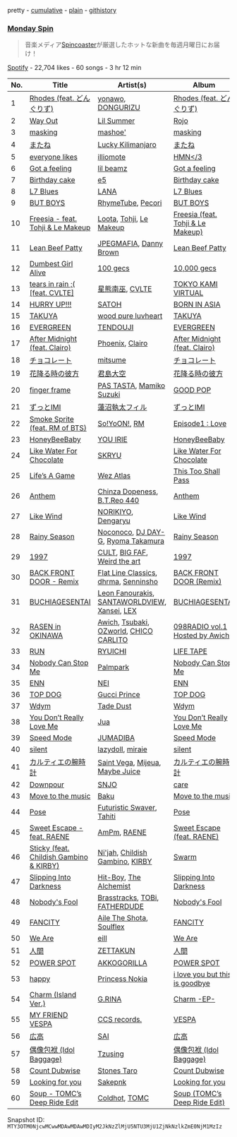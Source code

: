 pretty - [cumulative](/playlists/cumulative/37i9dQZF1DX1L8JuK0yhgO.md) - [plain](/playlists/plain/37i9dQZF1DX1L8JuK0yhgO) - [githistory](https://github.githistory.xyz/mackorone/spotify-playlist-archive/blob/main/playlists/plain/37i9dQZF1DX1L8JuK0yhgO)

### [Monday Spin](https://open.spotify.com/playlist/37i9dQZF1DX1L8JuK0yhgO)

> 音楽メディア<a href="http://spincoaster.com/">Spincoaster</a>が厳選したホットな新曲を毎週月曜日にお届け！

[Spotify](https://open.spotify.com/user/spotify) - 22,704 likes - 60 songs - 3 hr 12 min

| No. | Title | Artist(s) | Album | Length |
|---|---|---|---|---|
| 1 | [Rhodes \(feat\. どんぐりず\)](https://open.spotify.com/track/63Gfp7Dqn34QRJcWYTb1DW) | [yonawo](https://open.spotify.com/artist/61VsO6rn8khCQDSRp8tTeZ), [DONGURIZU](https://open.spotify.com/artist/1K4Acb9dvEU10jF5pGfJ3v) | [Rhodes \(feat\. どんぐりず\)](https://open.spotify.com/album/4JQ5eX7BKyVMgjeqGTEOK5) | 4:37 |
| 2 | [Way Out](https://open.spotify.com/track/3skjdXkwKRGOnIZg95PRSn) | [Lil Summer](https://open.spotify.com/artist/2ZcEafNbbvNXalNGKnHRCX) | [Rojo](https://open.spotify.com/album/73H63suVDZJOerme5g7CcK) | 3:00 |
| 3 | [masking](https://open.spotify.com/track/1CpunIHopBh0RH55atAKHw) | [mashoe'](https://open.spotify.com/artist/5MPZJyDVTTKSdkli4U4k6Z) | [masking](https://open.spotify.com/album/7AyrVFnTPVfZK2rm2l5qJ1) | 3:38 |
| 4 | [またね](https://open.spotify.com/track/3b9eglykqfxtTaSpSidP9u) | [Lucky Kilimanjaro](https://open.spotify.com/artist/2V8UZPMR1EbkXhzvEGBTrV) | [またね](https://open.spotify.com/album/4ZAqpzyaWQ5nJG9YgSDVsv) | 3:36 |
| 5 | [everyone likes](https://open.spotify.com/track/6iNg9CQ1O2PGfjBRsgFu9s) | [illiomote](https://open.spotify.com/artist/3WT4BJFKhoWN3Mc8TDcH7v) | [HMN</3](https://open.spotify.com/album/6PIB7gC1CweteFuVFjbpro) | 3:06 |
| 6 | [Got a feeling](https://open.spotify.com/track/7k1bkmX9hssPRcnIrcX1EL) | [lil beamz](https://open.spotify.com/artist/27qH1eK6ad7wahZNBEqonL) | [Got a feeling](https://open.spotify.com/album/1RpRSZ6Qns71q9PwrKYCmr) | 2:57 |
| 7 | [Birthday cake](https://open.spotify.com/track/6PtoEYfD0CoX25YXFfOpVV) | [e5](https://open.spotify.com/artist/5UOj6C1InE5WTmBXNuemt4) | [Birthday cake](https://open.spotify.com/album/2Ic4CpxVql5ZW00ZRHWbcg) | 1:52 |
| 8 | [L7 Blues](https://open.spotify.com/track/3jlz3hv1rjQZSrrAtoRlXR) | [LANA](https://open.spotify.com/artist/4dEHIhldHT2U8CMQ6nNgDT) | [L7 Blues](https://open.spotify.com/album/4hACNva5MygOCnqS3xaTvg) | 2:21 |
| 9 | [BUT BOYS](https://open.spotify.com/track/39BhUea2WDrzACR9U8KCn6) | [RhymeTube](https://open.spotify.com/artist/31iJDnqpS43YIG18nTFx14), [Pecori](https://open.spotify.com/artist/1seX236woEXAlmlfqDLi3t) | [BUT BOYS](https://open.spotify.com/album/4WF6dYReJn6Z3qYH3lQKXq) | 2:18 |
| 10 | [Freesia \- feat\. Tohji & Le Makeup](https://open.spotify.com/track/6nf4C4eFB2IGzVyKQNA5ya) | [Loota](https://open.spotify.com/artist/2i98we4ZId0tp9xtg2Vte7), [Tohji](https://open.spotify.com/artist/7j7kL8K4GE1z5Cdxl7ucBF), [Le Makeup](https://open.spotify.com/artist/1O2fAwwd1gk69mlTmrxVOc) | [Freesia \(feat\. Tohji & Le Makeup\)](https://open.spotify.com/album/7EAtNlXzPff6tgocVAbRCO) | 3:01 |
| 11 | [Lean Beef Patty](https://open.spotify.com/track/1qbADMsKCFmu08MhWPTZpb) | [JPEGMAFIA](https://open.spotify.com/artist/6yJ6QQ3Y5l0s0tn7b0arrO), [Danny Brown](https://open.spotify.com/artist/7aA592KWirLsnfb5ulGWvU) | [Lean Beef Patty](https://open.spotify.com/album/5ee7NlaQZi5TYOXRghp04b) | 1:47 |
| 12 | [Dumbest Girl Alive](https://open.spotify.com/track/0qMZXgcLfkl5RI3q50KHMH) | [100 gecs](https://open.spotify.com/artist/6PfSUFtkMVoDkx4MQkzOi3) | [10,000 gecs](https://open.spotify.com/album/2XS5McKf3zdJWpcZ4OkZPZ) | 2:17 |
| 13 | [tears in rain ;\( \[feat\. CVLTE\]](https://open.spotify.com/track/7s5xrk9KfjGPn0eHG18cPf) | [星熊南巫](https://open.spotify.com/artist/4QHRf4j0MXjcghBBXhKE2U), [CVLTE](https://open.spotify.com/artist/3IVZ4DbJgnhOtXQruNdomA) | [TOKYO KAMI VIRTUAL](https://open.spotify.com/album/3bccB9Yv5J5AQ2DsOabHxc) | 3:48 |
| 14 | [HURRY UP!!!](https://open.spotify.com/track/6aO0KMUSHdlz5wnq7qgXlW) | [SATOH](https://open.spotify.com/artist/5JHlNfEowjO3TBglD42vAi) | [BORN IN ASIA](https://open.spotify.com/album/65GDZ705N3kG0ZFSosu8W1) | 2:06 |
| 15 | [TAKUYA](https://open.spotify.com/track/2DicXrS3S9kj7sUEk2TIsM) | [wood pure luvheart](https://open.spotify.com/artist/30RL8eEQZ4jNfEkuBsElvx) | [TAKUYA](https://open.spotify.com/album/4357InTHPx1g0oWAGBFAcm) | 2:52 |
| 16 | [EVERGREEN](https://open.spotify.com/track/61aCEeinXGhvUkDthsjlfS) | [TENDOUJI](https://open.spotify.com/artist/7kOS7xo3ryc1MmhfP0fNnX) | [EVERGREEN](https://open.spotify.com/album/3SkwWttZbYEwAZDMICGUwt) | 3:01 |
| 17 | [After Midnight \(feat\. Clairo\)](https://open.spotify.com/track/0KIpuVYhKUUUpjo6H5NvBY) | [Phoenix](https://open.spotify.com/artist/1xU878Z1QtBldR7ru9owdU), [Clairo](https://open.spotify.com/artist/3l0CmX0FuQjFxr8SK7Vqag) | [After Midnight \(feat\. Clairo\)](https://open.spotify.com/album/6xsvkBbeMsrk6HPDBsJEwS) | 3:08 |
| 18 | [チョコレート](https://open.spotify.com/track/1FhcDHsPF10O1Padlv0nMl) | [mitsume](https://open.spotify.com/artist/59tUUyuaTFMty5kJE9Ojrq) | [チョコレート](https://open.spotify.com/album/62Dw3XXgYGO6s8HEbCnUar) | 3:45 |
| 19 | [花降る時の彼方](https://open.spotify.com/track/3B5gmn2BdUzNFzzw2aAoPs) | [君島大空](https://open.spotify.com/artist/5rjahCZtY8h4y2EHCnpgtQ) | [花降る時の彼方](https://open.spotify.com/album/7amC6JkIzmrsCfFec2w6gx) | 6:04 |
| 20 | [finger frame](https://open.spotify.com/track/7BFBUH26QGsnYXTaK4OjBr) | [PAS TASTA](https://open.spotify.com/artist/38XISC5BMSTkAuKwniV2AS), [Mamiko Suzuki](https://open.spotify.com/artist/21bkNzNX7do9qb8SM9wFQF) | [GOOD POP](https://open.spotify.com/album/0UZTyHGT18tMmP9fILvWpe) | 2:55 |
| 21 | [ずっとIMI](https://open.spotify.com/track/0R98847JNfUWNTNaeYCwTU) | [蓮沼執太フィル](https://open.spotify.com/artist/3l4KxDy6jXb9KjUhShbRR5) | [ずっとIMI](https://open.spotify.com/album/7wPGSbDiZtj7fPrOsgUPSx) | 2:58 |
| 22 | [Smoke Sprite \(feat\. RM of BTS\)](https://open.spotify.com/track/5YSkDxmHvzSDWTu4MaEtfa) | [So!YoON!](https://open.spotify.com/artist/7H5EC2qaylGun66YeRrVHg), [RM](https://open.spotify.com/artist/2auC28zjQyVTsiZKNgPRGs) | [Episode1 : Love](https://open.spotify.com/album/7yoMXU6kgxjIsowenBxzwD) | 4:02 |
| 23 | [HoneyBeeBaby](https://open.spotify.com/track/2sm8qQCaGN7QRKRhrNRGPc) | [YOU IRIE](https://open.spotify.com/artist/5E9UHQpY8cvh5wAqURO3lA) | [HoneyBeeBaby](https://open.spotify.com/album/4ErcvEEbwN2Wk8Cia8ksug) | 3:37 |
| 24 | [Like Water For Chocolate](https://open.spotify.com/track/2QOsyRHH3YrMJN91Qdu6kB) | [SKRYU](https://open.spotify.com/artist/3YI0IfapXX8M8W3zwzmcbM) | [Like Water For Chocolate](https://open.spotify.com/album/4CHUXgVPe4gsLChWZarCAl) | 2:44 |
| 25 | [Life’s A Game](https://open.spotify.com/track/5PHqslBNMYjZGjAa2VEAP6) | [Wez Atlas](https://open.spotify.com/artist/6fDdl8sluLiRg4fbrqMoeQ) | [This Too Shall Pass](https://open.spotify.com/album/22VtQWVPaMtZXlwKc82rxz) | 2:34 |
| 26 | [Anthem](https://open.spotify.com/track/6obGdxytPyQqV1mlm9tfZm) | [Chinza Dopeness](https://open.spotify.com/artist/1d7fxClYCMPbVkpvIFI9ho), [B.T.Reo 440](https://open.spotify.com/artist/2qjaD0RrOu050uQd9RUr3K) | [Anthem](https://open.spotify.com/album/59NHtYJ8nSlCK8U8Lqsgoo) | 4:26 |
| 27 | [Like Wind](https://open.spotify.com/track/2LWoPE4pouJ1KtXaaohPva) | [NORIKIYO](https://open.spotify.com/artist/4mNrY8D5uTNbiCBtnh3YmL), [Dengaryu](https://open.spotify.com/artist/77UuWIk4w0o7rsn3q1Peru) | [Like Wind](https://open.spotify.com/album/6B8wWqYwakdpOyFulODdJ3) | 3:20 |
| 28 | [Rainy Season](https://open.spotify.com/track/64QOz8EShomLk63SoI21Sm) | [Noconoco](https://open.spotify.com/artist/7mqeh0ppveN8XEZLXo8PkS), [DJ DAY\-G](https://open.spotify.com/artist/5liGboyobrFg8B7lfznvHK), [Ryoma Takamura](https://open.spotify.com/artist/4DQarWq5qDQV42Kz4dnedK) | [Rainy Season](https://open.spotify.com/album/2iSyxpFXSbwG8dE5BGpwnp) | 2:12 |
| 29 | [1997](https://open.spotify.com/track/7hWyooMttOSlwKeEx1wzxh) | [CULT](https://open.spotify.com/artist/6GRazeKcaap3mWGhxiuerN), [BIG FAF](https://open.spotify.com/artist/0zFJWYlu5kGl6TOeJnu52I), [Weird the art](https://open.spotify.com/artist/2LzqZwMdbkKxrY7v2vznyP) | [1997](https://open.spotify.com/album/2Oee0cne91CnSDtOP1TzQu) | 3:01 |
| 30 | [BACK FRONT DOOR \- Remix](https://open.spotify.com/track/07A91L6X9HJiOx4cDFmE37) | [Flat Line Classics](https://open.spotify.com/artist/1KHsC5YEyWGgskwjU4tVHa), [dhrma](https://open.spotify.com/artist/2DsWJfwK0x1QQqCRuCvlb4), [Senninsho](https://open.spotify.com/artist/36KtDuRQm38x36q30tnqOD) | [BACK FRONT DOOR \(Remix\)](https://open.spotify.com/album/7gNjC6vNMqZPJCdRG7iNzo) | 2:42 |
| 31 | [BUCHIAGESENTAI](https://open.spotify.com/track/2MqHcXXKfxjqouDsMQOVhM) | [Leon Fanourakis](https://open.spotify.com/artist/7yfnGPsbG9usGg1F5DWK3N), [SANTAWORLDVIEW](https://open.spotify.com/artist/1Vf1H37mPCwbwQXf4NI14R), [Xansei](https://open.spotify.com/artist/0jHoReQVZQrgyI6E4ZIbOz), [LEX](https://open.spotify.com/artist/2KpK4apOMD6evPHoPggSVF) | [BUCHIAGESENTAI](https://open.spotify.com/album/4Dwc5nAzAwY7PgrXjEXzTZ) | 4:01 |
| 32 | [RASEN in OKINAWA](https://open.spotify.com/track/6JDDIx1vSs5GvMZXsy2aR2) | [Awich](https://open.spotify.com/artist/0FnDCrmcQT8qz5TEsZIYw5), [Tsubaki](https://open.spotify.com/artist/1kTgsTapNxgD7vcgcBoxMx), [OZworld](https://open.spotify.com/artist/34tJ8UnaAbWcrug3Nym7ZO), [CHICO CARLITO](https://open.spotify.com/artist/074tUrKhXVuH4s5Mfg0zWz) | [098RADIO vol.1 Hosted by Awich](https://open.spotify.com/album/6jQI4R1D8sk5YXQnSju44y) | 4:49 |
| 33 | [RUN](https://open.spotify.com/track/3BXSo9pDUsnK6QWtDYePnz) | [RYUICHI](https://open.spotify.com/artist/24y6vKavCk7SmhfeSmwSUF) | [LIFE TAPE](https://open.spotify.com/album/0q9HngJvEG0x3KDzMuChO7) | 2:24 |
| 34 | [Nobody Can Stop Me](https://open.spotify.com/track/5ygWNxkeYOVO6SOF6oeSvf) | [Palmpark](https://open.spotify.com/artist/0sVBPyhbZcrNVZoMZW5TUM) | [Nobody Can Stop Me](https://open.spotify.com/album/3icAAhg7usB2MKNCwt5MLZ) | 3:06 |
| 35 | [ENN](https://open.spotify.com/track/3h3LFSBsnYbPJPQVFa4WS3) | [NEI](https://open.spotify.com/artist/1TxxPD6FTYXeDfzdGDG5my) | [ENN](https://open.spotify.com/album/3OBbnrgbfwk6R4YmkbP5Gx) | 2:56 |
| 36 | [TOP DOG](https://open.spotify.com/track/3md8tXcauv6uDyQuVmo8EB) | [Gucci Prince](https://open.spotify.com/artist/56qzFnjHk3QzSNhVozCTrI) | [TOP DOG](https://open.spotify.com/album/4fdSfAIBYGF8I76tmrizQx) | 2:42 |
| 37 | [Wdym](https://open.spotify.com/track/1i76QCkCkR5mC6Bp4wtcJC) | [Tade Dust](https://open.spotify.com/artist/5IECecf5uGto7A00WNAkD9) | [Wdym](https://open.spotify.com/album/4KNriFZ1eqXt0FWa1znzSz) | 2:09 |
| 38 | [You Don’t Really Love Me](https://open.spotify.com/track/2Cgv80vegvY0Fm2pLpYEWD) | [Jua](https://open.spotify.com/artist/4DC1obPJLR8W43ruJxQ0Rk) | [You Don’t Really Love Me](https://open.spotify.com/album/1446u1DPOCQ4a3yTxz14mP) | 1:27 |
| 39 | [Speed Mode](https://open.spotify.com/track/4CUbNnfq6cX4BgTAtuF6ic) | [JUMADIBA](https://open.spotify.com/artist/1a6hwHX0XKVKDpicEmwzCj) | [Speed Mode](https://open.spotify.com/album/3D62rSKmoLmVuPMJR0JnUQ) | 2:21 |
| 40 | [silent](https://open.spotify.com/track/7BNDnQGxfYUaWffYbY8mTn) | [lazydoll](https://open.spotify.com/artist/7D7a6cnpitkgKgz4bJDYy6), [miraie](https://open.spotify.com/artist/3U2oWd07HPgl60o8RBMG4P) | [silent](https://open.spotify.com/album/0y1nQ3UMjwv0vLSqjBBnEj) | 2:53 |
| 41 | [カルティエの腕時計](https://open.spotify.com/track/2xUsfblcSFya0bvdJo2gJC) | [Saint Vega](https://open.spotify.com/artist/2q9fTUnXONSgnAW3boqrNc), [Mijeua](https://open.spotify.com/artist/2WRw1ximJcspUBwaapmFhF), [Maybe Juice](https://open.spotify.com/artist/7mFnf9aQsfLRNlWWxE4Z9I) | [カルティエの腕時計](https://open.spotify.com/album/4Q5C1KTqtjtXtFB7oN54MQ) | 3:08 |
| 42 | [Downpour](https://open.spotify.com/track/1q7ffqGjMSOSxlyYy8nFSQ) | [SNJO](https://open.spotify.com/artist/7jHCgiF89ufTiBynoOzAxN) | [care](https://open.spotify.com/album/4ZVGLG9R07hNdn08vWT2dt) | 2:33 |
| 43 | [Move to the music](https://open.spotify.com/track/5ODTEkN3uzIuER5M3vjlAj) | [Baku](https://open.spotify.com/artist/5m3CibdsoEKP2HxjyRBuGZ) | [Move to the music](https://open.spotify.com/album/5Or07EWcCLGWGIHUD8hrfl) | 1:10 |
| 44 | [Pose](https://open.spotify.com/track/6eH1g28JkMSKfzZ8OABE3S) | [Futuristic Swaver](https://open.spotify.com/artist/1IoxcWz8vPDGOJBQNCGEvF), [Tahiti](https://open.spotify.com/artist/1Y02Ts0nV3DTziLQZYVX4V) | [Pose](https://open.spotify.com/album/4zHukjhwplWjNj4u1mXx1K) | 2:56 |
| 45 | [Sweet Escape \- feat\. RAENE](https://open.spotify.com/track/6O4hhUbrwqobHXPNb0xmJK) | [AmPm](https://open.spotify.com/artist/5Xcbv83o11Ez2XPHa1n8Pf), [RAENE](https://open.spotify.com/artist/6fTa2ugChlaoRIF6jvrZdV) | [Sweet Escape \(feat\. RAENE\)](https://open.spotify.com/album/3qhwaCo1QY2898oye3nAtj) | 3:25 |
| 46 | [Sticky \(feat\. Childish Gambino & KIRBY\)](https://open.spotify.com/track/14adSLAL6WgvwH5snRF3gs) | [Ni'jah](https://open.spotify.com/artist/0RkeQU983gcehOYs7632vR), [Childish Gambino](https://open.spotify.com/artist/73sIBHcqh3Z3NyqHKZ7FOL), [KIRBY](https://open.spotify.com/artist/5lcDGoJUr5WY5bCFAfYbCU) | [Swarm](https://open.spotify.com/album/7AXxq1n3X7JZbbEnGCfLAX) | 2:51 |
| 47 | [Slipping Into Darkness](https://open.spotify.com/track/7oTTYjFN9TksJwsj55r2hb) | [Hit\-Boy](https://open.spotify.com/artist/6q3p11nP1p80Ey6LrOOSed), [The Alchemist](https://open.spotify.com/artist/0eVyjRhzZKke2KFYTcDkeu) | [Slipping Into Darkness](https://open.spotify.com/album/05HfppEroQ2s6h4CkBbr6N) | 4:16 |
| 48 | [Nobody's Fool](https://open.spotify.com/track/6folHlbbLuRgOtNj6fS5OS) | [Brasstracks](https://open.spotify.com/artist/5sKvgmG84C0bIMWeS2SRPr), [TOBi](https://open.spotify.com/artist/0P54cVemq1DCHUfUMlWAoN), [FATHERDUDE](https://open.spotify.com/artist/2B50tPmaH4o50MqFC7j98Z) | [Nobody's Fool](https://open.spotify.com/album/3o6zpnwxSC8PeIQkdP5V1w) | 3:16 |
| 49 | [FANCITY](https://open.spotify.com/track/7cOKzEqICjz5E0DtjXpU0K) | [Aile The Shota](https://open.spotify.com/artist/2cRxXzkAobXvwQgUv5FRju), [Soulflex](https://open.spotify.com/artist/4wzBvv8o6GlsTLTEkH4SsS) | [FANCITY](https://open.spotify.com/album/0N8RNhddtJnfB6ZxMfnCoj) | 4:02 |
| 50 | [We Are](https://open.spotify.com/track/1qLc9IbANqjD79IHj47wU9) | [eill](https://open.spotify.com/artist/3AiES4wyTOfJvNgqz9baDn) | [We Are](https://open.spotify.com/album/3DJS8K78UQGkumu2QMa2uB) | 3:32 |
| 51 | [人間](https://open.spotify.com/track/0HIGfyXbm3w3PlgopX5gos) | [ZETTAKUN](https://open.spotify.com/artist/7yXfTS7XSd7lqCBxjhXeqo) | [人間](https://open.spotify.com/album/2Hy4tGS5YSGLp3Hyo3qzy9) | 3:53 |
| 52 | [POWER SPOT](https://open.spotify.com/track/0E1KEUXvRfHRTtG56qEqwR) | [AKKOGORILLA](https://open.spotify.com/artist/7hAHFeP5IiecsxxczqKt0U) | [POWER SPOT](https://open.spotify.com/album/5alBkCQwn9sG6izwrraNDO) | 3:30 |
| 53 | [happy](https://open.spotify.com/track/1uMkOqwGtVFZLihwXe7WC6) | [Princess Nokia](https://open.spotify.com/artist/6lay1nwbE6hTx1jivysUAL) | [i love you but this is goodbye](https://open.spotify.com/album/6gGk1hChE1H2vZpat7dw15) | 3:20 |
| 54 | [Charm \(Island Ver.\)](https://open.spotify.com/track/1cgCas8Rh2XJgSFdu403tR) | [G.RINA](https://open.spotify.com/artist/0r51Lcwiq3z84XVlXDFeWS) | [Charm \-EP\-](https://open.spotify.com/album/7jfIJYYtYg6ikWgtYkesyE) | 3:57 |
| 55 | [MY FRIEND VESPA](https://open.spotify.com/track/3wcCfnJN1EIy7wzpMULKpz) | [CCS records.](https://open.spotify.com/artist/0MWK4acsELDgCc9djMvT3d) | [VESPA](https://open.spotify.com/album/5BvvDVFHkodb15YmXeM0XB) | 3:24 |
| 56 | [広高](https://open.spotify.com/track/5JjTcAbdvKPX3JLBP150EL) | [SAI](https://open.spotify.com/artist/26CHm3gYd2zeEfTZeyZzal) | [広高](https://open.spotify.com/album/0YHpnNrAojzAUWTnfk35kq) | 2:26 |
| 57 | [偶像包袱 \(Idol Baggage\)](https://open.spotify.com/track/4zWmFOjMYDaWaSaAOy9UP0) | [Tzusing](https://open.spotify.com/artist/7Ifvnt1HhJ0b1QwOxLAu2s) | [偶像包袱 \(Idol Baggage\)](https://open.spotify.com/album/1DFSeBzfetJmnHaAvEJDei) | 3:45 |
| 58 | [Count Dubwise](https://open.spotify.com/track/0YUzgQ48gp5WhSNBacDmBP) | [Stones Taro](https://open.spotify.com/artist/2lVqmVhV77js7wdmzUVdyB) | [Count Dubwise](https://open.spotify.com/album/6Gc0nUJTHbvxkT1MlGldaL) | 5:01 |
| 59 | [Looking for you](https://open.spotify.com/track/1z28K6ExY4Ofh5dRCYtN8w) | [Sakepnk](https://open.spotify.com/artist/0OlQIUZYkQQ7nTTX3epLpf) | [Looking for you](https://open.spotify.com/album/08SJUuKIHuQ4Cjj5pqrBWa) | 3:32 |
| 60 | [Soup \- TOMC’s Deep Ride Edit](https://open.spotify.com/track/1RTgVEuI4BPafggZ7jNBcp) | [Coldhot](https://open.spotify.com/artist/178wLpflQu05EwRZZVg18E), [TOMC](https://open.spotify.com/artist/0goluclBYV1M0FriHVtKD0) | [Soup \(TOMC’s Deep Ride Edit\)](https://open.spotify.com/album/6GZaDJn0SqU6CH9nmyxWTS) | 5:48 |

Snapshot ID: `MTY3OTM0NjcwMCwwMDAwMDAwMDIyM2JkNzZlMjU5NTU3MjU1ZjNkNzlkZmE0NjM1MzIz`
